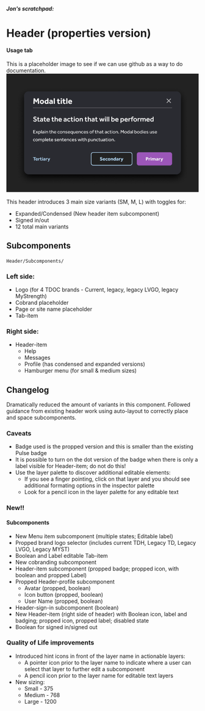 ##### Jon's scratchpad:

# Header (properties version)
#### Usage tab

This is a placeholder image to see if we can use github as a way to do documentation.
![placeholder image to test github and local images](images/placeholder-modal.png "Darkmode Modal placeholder")

This header introduces 3 main size variants (SM, M, L) with toggles for:
* Expanded/Condensed (New header item subcomponent)
* Signed in/out
* 12 total main variants

## Subcomponents
`Header/Subcomponents/`

### Left side:
* Logo (for 4 TDOC brands - Current, legacy, legacy LVGO, legacy MyStrength)
* Cobrand placeholder
* Page or site name placeholder
* Tab-item

### Right side:
*  Header-item
    -  Help
    -  Messages
    -  Profile (has condensed and expanded versions)
    -  Hamburger menu (for small & medium sizes)

## Changelog
Dramatically reduced the amount of variants in this component. Followed guidance from existing header work using auto-layout to correctly place and space subcomponents.

### Caveats
* Badge used is the propped version and this is smaller than the existing Pulse badge
* It is possible to turn on the dot version of the badge when there is only a label visible for Header-item; do not do this!
* Use the layer palette to discover additional editable elements:
    -   If you see a finger pointing, click on that layer and you should see additional formating options in the inspector palette
    -   Look for a pencil icon in the layer palette for any editable text  

### New!!
#### Subcomponents
* New Menu item subcomponent (multiple states; Editable label)
* Propped brand logo selector (includes current TDH, Legacy TD, Legacy LVGO, Legacy MYST)
* Boolean and Label editable Tab-item 
* New cobranding subcomponent
* Header-item subcomponent (propped badge; propped icon, with boolean and propped Label)
* Propped Header-profile subcomponent
    -  Avatar (propped, boolean)
    -  Icon button (propped, boolean)
    -  User Name (propped, boolean)
* Header-sign-in subcomponent (boolean)
* New Header-item (right side of header) with Boolean icon, label and badging; propped icon, propped label; disabled state
* Boolean for signed in/signed out 
 
### Quality of Life improvements
* Introduced hint icons in front of the layer name in actionable layers:
    -  A pointer icon prior to the layer name to indicate where a user can select that layer to further edit a subcomponent
    -  A pencil icon prior to the layer name for editable text layers
* New sizing:
    -  Small - 375
    -  Medium - 768
    -  Large - 1200


